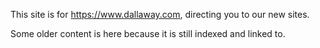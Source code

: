 This site is for https://www.dallaway.com, directing you to our new sites.

Some older content is here because it is still indexed and linked to.
